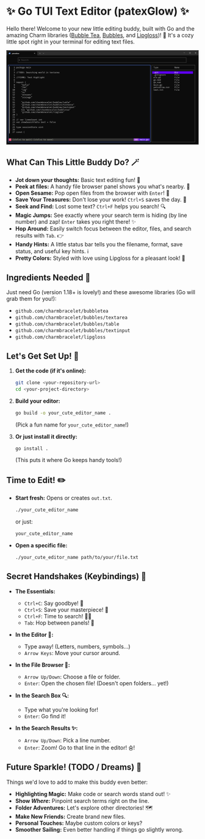 # ✨ Go TUI Text Editor (patexGlow) ✨

Hello there! Welcome to your new little editing buddy, built with Go and the amazing Charm libraries ([Bubble Tea](https://github.com/charmbracelet/bubbletea), [Bubbles](https://github.com/charmbracelet/bubbles), and [Lipgloss](https://github.com/charmbracelet/lipgloss))! 💖 It's a cozy little spot right in your terminal for editing text files.

![alt text](https://github.com/PatrochR/patexGlow/blob/main/image/image.png)

## What Can This Little Buddy Do? 🪄

* **Jot down your thoughts:** Basic text editing fun! 📝
* **Peek at files:** A handy file browser panel shows you what's nearby. 📁
* **Open Sesame:** Pop open files from the browser with `Enter`! 🎉
* **Save Your Treasures:** Don't lose your work! `Ctrl+S` saves the day. 💾
* **Seek and Find:** Lost some text? `Ctrl+F` helps you search! 🔍
* **Magic Jumps:** See exactly where your search term is hiding (by line number) and zap! `Enter` takes you right there! ✨
* **Hop Around:** Easily switch focus between the editor, files, and search results with `Tab`. 👉
* **Handy Hints:** A little status bar tells you the filename, format, save status, and useful key hints. ℹ️
* **Pretty Colors:** Styled with love using Lipgloss for a pleasant look! 🎨

## Ingredients Needed 🧁

Just need Go (version 1.18+ is lovely!) and these awesome libraries (Go will grab them for you!):

* `github.com/charmbracelet/bubbletea`
* `github.com/charmbracelet/bubbles/textarea`
* `github.com/charmbracelet/bubbles/table`
* `github.com/charmbracelet/bubbles/textinput`
* `github.com/charmbracelet/lipgloss`

## Let's Get Set Up! 🚀

1.  **Get the code (if it's online):**
    ```bash
    git clone <your-repository-url>
    cd <your-project-directory>
    ```

2.  **Build your editor:**
    ```bash
    go build -o your_cute_editor_name .
    ```
    (Pick a fun name for `your_cute_editor_name`!)

3.  **Or just install it directly:**
    ```bash
    go install .
    ```
    (This puts it where Go keeps handy tools!)

## Time to Edit! ✏️

* **Start fresh:** Opens or creates `out.txt`.
    ```bash
    ./your_cute_editor_name
    ```
    or just:
    ```bash
    your_cute_editor_name
    ```

* **Open a specific file:**
    ```bash
    ./your_cute_editor_name path/to/your/file.txt
    ```

## Secret Handshakes (Keybindings) 🤫

* **The Essentials:**
    * `Ctrl+C`: Say goodbye! 👋
    * `Ctrl+S`: Save your masterpiece! 💾
    * `Ctrl+F`: Time to search! 🕵️‍♀️
    * `Tab`: Hop between panels! 🐇

* **In the Editor 📝:**
    * Type away! (Letters, numbers, symbols...)
    * `Arrow Keys`: Move your cursor around.

* **In the File Browser 📁:**
    * `Arrow Up/Down`: Choose a file or folder.
    * `Enter`: Open the chosen file! (Doesn't open folders... yet!)

* **In the Search Box 🔍:**
    * Type what you're looking for!
    * `Enter`: Go find it!

* **In the Search Results ✨:**
    * `Arrow Up/Down`: Pick a line number.
    * `Enter`: Zoom! Go to that line in the editor! 슝!

## Future Sparkle! (TODO / Dreams) 💭

Things we'd love to add to make this buddy even better:

* **Highlighting Magic:** Make code or search words stand out! ✨
* **Show *Where*:** Pinpoint search terms right on the line.
* **Folder Adventures:** Let's explore other directories! 🗺️
* **Make New Friends:** Create brand new files.
* **Personal Touches:** Maybe custom colors or keys?
* **Smoother Sailing:** Even better handling if things go slightly wrong.


